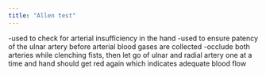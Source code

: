 ```yaml
---
title: "Allen test"
---
```

-used to check for arterial insufficiency in the hand
-used to ensure patency of the ulnar artery before arterial blood gases are collected
-occlude both arteries while clenching fists, then let go of ulnar and radial artery one at a time and hand should get red again which indicates adequate blood flow

